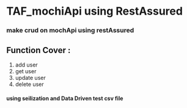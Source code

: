 <h1>TAF_mochiApi using RestAssured</h1>
<h3> make crud on mochApi using restAssured</h3>
<h2>Function Cover :</h2>
<ol>
  <li>add user</li>
  <li>get user</li>
  <li>update user</li>
  <li>delete user</li>
</ol>
<h4>using seilization  and Data Driven test csv file</h4>
